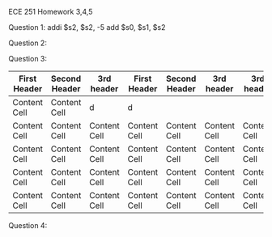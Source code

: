 ECE 251 Homework 3,4,5

Question 1: 
addi $s2, $s2, -5
add $s0, $s1, $s2

Question 2: 


Question 3:

| First Header  | Second Header |  3rd header | First Header  | Second Header |  3rd header  |  3rd header 
| ------------- | ------------- | ------------- | ------------- | ------------- | ------------- | ------------- |
| Content Cell  | Content Cell  | d             | d              |              |                |            |
| Content Cell  | Content Cell  |  Content Cell  | Content Cell  | Content Cell  | Content Cell  |Content Cell  
| Content Cell  | Content Cell  |  Content Cell  | Content Cell  | Content Cell  | Content Cell  |Content Cell  
| Content Cell  | Content Cell  |  Content Cell  | Content Cell  | Content Cell  | Content Cell  |Content Cell  
| Content Cell  | Content Cell  |  Content Cell  | Content Cell  | Content Cell  | Content Cell  |Content Cell  

Question 4: 
